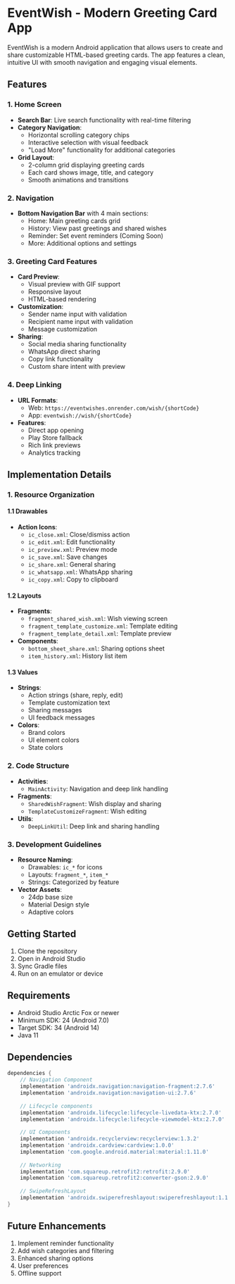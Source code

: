 # EventWish - Modern Greeting Card App

EventWish is a modern Android application that allows users to create and share customizable HTML-based greeting cards. The app features a clean, intuitive UI with smooth navigation and engaging visual elements.

## Features

### 1. Home Screen
- **Search Bar**: Live search functionality with real-time filtering
- **Category Navigation**: 
  - Horizontal scrolling category chips
  - Interactive selection with visual feedback
  - "Load More" functionality for additional categories
- **Grid Layout**: 
  - 2-column grid displaying greeting cards
  - Each card shows image, title, and category
  - Smooth animations and transitions

### 2. Navigation
- **Bottom Navigation Bar** with 4 main sections:
  - Home: Main greeting cards grid
  - History: View past greetings and shared wishes
  - Reminder: Set event reminders (Coming Soon)
  - More: Additional options and settings

### 3. Greeting Card Features
- **Card Preview**: 
  - Visual preview with GIF support
  - Responsive layout
  - HTML-based rendering
- **Customization**:
  - Sender name input with validation
  - Recipient name input with validation
  - Message customization
- **Sharing**: 
  - Social media sharing functionality
  - WhatsApp direct sharing
  - Copy link functionality
  - Custom share intent with preview

### 4. Deep Linking
- **URL Formats**:
  - Web: `https://eventwishes.onrender.com/wish/{shortCode}`
  - App: `eventwish://wish/{shortCode}`
- **Features**:
  - Direct app opening
  - Play Store fallback
  - Rich link previews
  - Analytics tracking

## Implementation Details

### 1. Resource Organization
#### 1.1 Drawables
- **Action Icons**:
  - `ic_close.xml`: Close/dismiss action
  - `ic_edit.xml`: Edit functionality
  - `ic_preview.xml`: Preview mode
  - `ic_save.xml`: Save changes
  - `ic_share.xml`: General sharing
  - `ic_whatsapp.xml`: WhatsApp sharing
  - `ic_copy.xml`: Copy to clipboard

#### 1.2 Layouts
- **Fragments**:
  - `fragment_shared_wish.xml`: Wish viewing screen
  - `fragment_template_customize.xml`: Template editing
  - `fragment_template_detail.xml`: Template preview
- **Components**:
  - `bottom_sheet_share.xml`: Sharing options sheet
  - `item_history.xml`: History list item

#### 1.3 Values
- **Strings**:
  - Action strings (share, reply, edit)
  - Template customization text
  - Sharing messages
  - UI feedback messages
- **Colors**:
  - Brand colors
  - UI element colors
  - State colors

### 2. Code Structure
- **Activities**:
  - `MainActivity`: Navigation and deep link handling
- **Fragments**:
  - `SharedWishFragment`: Wish display and sharing
  - `TemplateCustomizeFragment`: Wish editing
- **Utils**:
  - `DeepLinkUtil`: Deep link and sharing handling

### 3. Development Guidelines
- **Resource Naming**:
  - Drawables: `ic_*` for icons
  - Layouts: `fragment_*`, `item_*`
  - Strings: Categorized by feature
- **Vector Assets**:
  - 24dp base size
  - Material Design style
  - Adaptive colors

## Getting Started

1. Clone the repository
2. Open in Android Studio
3. Sync Gradle files
4. Run on an emulator or device

## Requirements
- Android Studio Arctic Fox or newer
- Minimum SDK: 24 (Android 7.0)
- Target SDK: 34 (Android 14)
- Java 11

## Dependencies
```gradle
dependencies {
    // Navigation Component
    implementation 'androidx.navigation:navigation-fragment:2.7.6'
    implementation 'androidx.navigation:navigation-ui:2.7.6'
    
    // Lifecycle components
    implementation 'androidx.lifecycle:lifecycle-livedata-ktx:2.7.0'
    implementation 'androidx.lifecycle:lifecycle-viewmodel-ktx:2.7.0'
    
    // UI Components
    implementation 'androidx.recyclerview:recyclerview:1.3.2'
    implementation 'androidx.cardview:cardview:1.0.0'
    implementation 'com.google.android.material:material:1.11.0'
    
    // Networking
    implementation 'com.squareup.retrofit2:retrofit:2.9.0'
    implementation 'com.squareup.retrofit2:converter-gson:2.9.0'
    
    // SwipeRefreshLayout
    implementation 'androidx.swiperefreshlayout:swiperefreshlayout:1.1.0'
}
```

## Future Enhancements
1. Implement reminder functionality
2. Add wish categories and filtering
3. Enhanced sharing options
4. User preferences
5. Offline support
